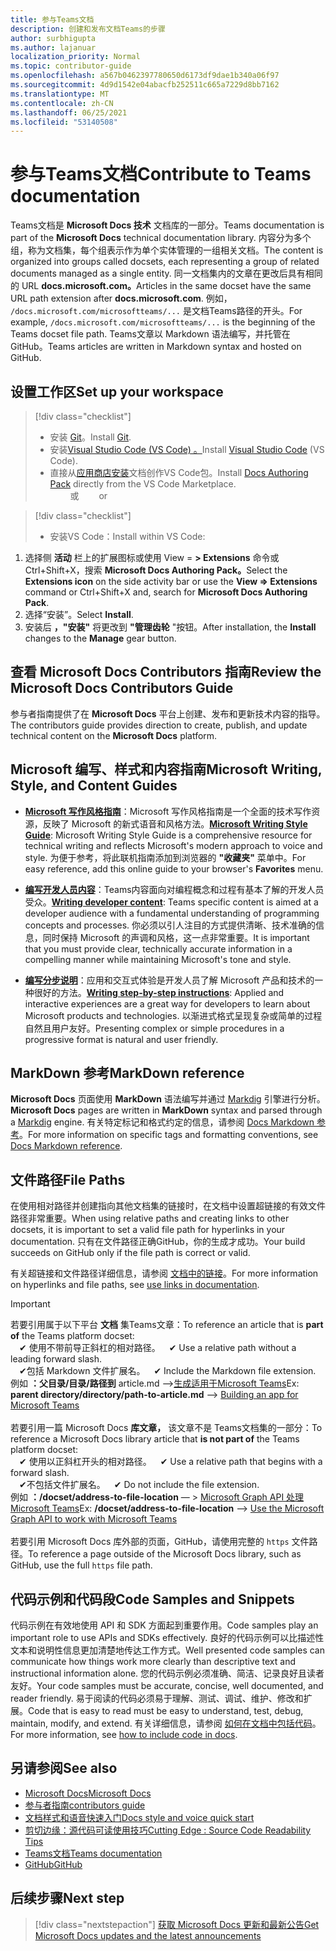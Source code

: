 ```yaml
---
title: 参与Teams文档
description: 创建和发布文档Teams的步骤
author: surbhigupta
ms.author: lajanuar
localization_priority: Normal
ms.topic: contributor-guide
ms.openlocfilehash: a567b0462397780650d6173df9dae1b340a06f97
ms.sourcegitcommit: 4d9d1542e04abacfb252511c665a7229d8bb7162
ms.translationtype: MT
ms.contentlocale: zh-CN
ms.lasthandoff: 06/25/2021
ms.locfileid: "53140508"
---
```

# <a name="contribute-to-teams-documentation"></a><span data-ttu-id="7d05b-103">参与Teams文档</span><span class="sxs-lookup"><span data-stu-id="7d05b-103">Contribute to Teams documentation</span></span>

<span data-ttu-id="7d05b-104">Teams文档是 **Microsoft Docs 技术** 文档库的一部分。</span><span class="sxs-lookup"><span data-stu-id="7d05b-104">Teams documentation is part of the **Microsoft Docs** technical documentation library.</span></span> <span data-ttu-id="7d05b-105">内容分为多个组，称为文档集，每个组表示作为单个实体管理的一组相关文档。</span><span class="sxs-lookup"><span data-stu-id="7d05b-105">The content is organized into groups called docsets, each representing a group of related documents managed as a single entity.</span></span> <span data-ttu-id="7d05b-106">同一文档集内的文章在更改后具有相同的 URL **docs.microsoft.com。**</span><span class="sxs-lookup"><span data-stu-id="7d05b-106">Articles in the same docset have the same URL path extension after **docs.microsoft.com**.</span></span> <span data-ttu-id="7d05b-107">例如， `/docs.microsoft.com/microsoftteams/...` 是文档Teams路径的开头。</span><span class="sxs-lookup"><span data-stu-id="7d05b-107">For example, `/docs.microsoft.com/microsoftteams/...` is the beginning of the Teams docset file path.</span></span> <span data-ttu-id="7d05b-108">Teams文章以 Markdown 语法编写，并托管在GitHub。</span><span class="sxs-lookup"><span data-stu-id="7d05b-108">Teams articles are written in Markdown syntax and hosted on GitHub.</span></span>

## <a name="set-up-your-workspace"></a><span data-ttu-id="7d05b-109">设置工作区</span><span class="sxs-lookup"><span data-stu-id="7d05b-109">Set up your workspace</span></span>

> [!div class="checklist"]
>
> * <span data-ttu-id="7d05b-110">安装 [Git](https://git-scm.com/book/en/v2/Getting-Started-Installing-Git)。</span><span class="sxs-lookup"><span data-stu-id="7d05b-110">Install [Git](https://git-scm.com/book/en/v2/Getting-Started-Installing-Git).</span></span>
> * <span data-ttu-id="7d05b-111">安装[Visual Studio Code (VS Code) 。](https://code.visualstudio.com/)</span><span class="sxs-lookup"><span data-stu-id="7d05b-111">Install [Visual Studio Code](https://code.visualstudio.com/) (VS Code).</span></span>
> * <span data-ttu-id="7d05b-112">直接从[应用商店安装](https://marketplace.visualstudio.com/items?itemName=docsmsft.docs-authoring-pack)文档创作VS Code包。</span><span class="sxs-lookup"><span data-stu-id="7d05b-112">Install [Docs Authoring Pack](https://marketplace.visualstudio.com/items?itemName=docsmsft.docs-authoring-pack) directly from the VS Code Marketplace.</span></span>
<br><span data-ttu-id="7d05b-113">&emsp;&emsp; 或</span><span class="sxs-lookup"><span data-stu-id="7d05b-113">&emsp;&emsp; or</span></span>

> [!div class="checklist"]
>
> * <span data-ttu-id="7d05b-114">安装VS Code：</span><span class="sxs-lookup"><span data-stu-id="7d05b-114">Install within VS Code:</span></span>

   1. <span data-ttu-id="7d05b-115">选择侧 **活动** 栏上的扩展图标或使用 View = **> Extensions** 命令或 Ctrl+Shift+X，搜索 **Microsoft Docs Authoring Pack。**</span><span class="sxs-lookup"><span data-stu-id="7d05b-115">Select the **Extensions icon** on the side activity bar or use the **View => Extensions** command or Ctrl+Shift+X and, search for **Microsoft Docs Authoring Pack**.</span></span>
   1. <span data-ttu-id="7d05b-116">选择“安装”。</span><span class="sxs-lookup"><span data-stu-id="7d05b-116">Select **Install**.</span></span>
   1. <span data-ttu-id="7d05b-117">安装后 **，"安装"** 将更改到 **"管理齿轮** "按钮。</span><span class="sxs-lookup"><span data-stu-id="7d05b-117">After installation, the **Install** changes to the **Manage** gear button.</span></span>

## <a name="review-the-microsoft-docs-contributors-guide"></a><span data-ttu-id="7d05b-118">查看 Microsoft Docs Contributors 指南</span><span class="sxs-lookup"><span data-stu-id="7d05b-118">Review the Microsoft Docs Contributors Guide</span></span>

<span data-ttu-id="7d05b-119">参与者指南提供了在 **Microsoft Docs** 平台上创建、发布和更新技术内容的指导。</span><span class="sxs-lookup"><span data-stu-id="7d05b-119">The contributors guide provides direction to create, publish, and update technical content on the **Microsoft Docs** platform.</span></span> 

## <a name="microsoft-writing-style-and-content-guides"></a><span data-ttu-id="7d05b-120">Microsoft 编写、样式和内容指南</span><span class="sxs-lookup"><span data-stu-id="7d05b-120">Microsoft Writing, Style, and Content Guides</span></span>

* <span data-ttu-id="7d05b-121">**[Microsoft 写作风格指南](/style-guide/welcome)**：Microsoft 写作风格指南是一个全面的技术写作资源，反映了 Microsoft 的新式语音和风格方法。</span><span class="sxs-lookup"><span data-stu-id="7d05b-121">**[Microsoft Writing Style Guide](/style-guide/welcome)**: Microsoft Writing Style Guide is a comprehensive resource for technical writing and reflects Microsoft's modern approach to voice and style.</span></span> <span data-ttu-id="7d05b-122">为便于参考，将此联机指南添加到浏览器的 **"收藏夹"** 菜单中。</span><span class="sxs-lookup"><span data-stu-id="7d05b-122">For easy reference, add this online guide to your browser's **Favorites** menu.</span></span>

* <span data-ttu-id="7d05b-123">**[编写开发人员内容](/style-guide/developer-content/)**：Teams内容面向对编程概念和过程有基本了解的开发人员受众。</span><span class="sxs-lookup"><span data-stu-id="7d05b-123">**[Writing developer content](/style-guide/developer-content/)**: Teams specific content is aimed at a developer audience with a fundamental understanding of programming concepts and processes.</span></span> <span data-ttu-id="7d05b-124">你必须以引人注目的方式提供清晰、技术准确的信息，同时保持 Microsoft 的声调和风格，这一点非常重要。</span><span class="sxs-lookup"><span data-stu-id="7d05b-124">It is important that you must provide clear, technically accurate information in a compelling manner while maintaining Microsoft's tone and style.</span></span>

* <span data-ttu-id="7d05b-125">**[编写分步说明](/style-guide/procedures-instructions/writing-step-by-step-instructions)**：应用和交互式体验是开发人员了解 Microsoft 产品和技术的一种很好的方法。</span><span class="sxs-lookup"><span data-stu-id="7d05b-125">**[Writing step-by-step instructions](/style-guide/procedures-instructions/writing-step-by-step-instructions)**: Applied and interactive experiences are a great way for developers to learn about Microsoft products and technologies.</span></span> <span data-ttu-id="7d05b-126">以渐进式格式呈现复杂或简单的过程自然且用户友好。</span><span class="sxs-lookup"><span data-stu-id="7d05b-126">Presenting complex or simple procedures in a progressive format is natural and user friendly.</span></span>

## <a name="markdown-reference"></a><span data-ttu-id="7d05b-127">MarkDown 参考</span><span class="sxs-lookup"><span data-stu-id="7d05b-127">MarkDown reference</span></span>

<span data-ttu-id="7d05b-128">**Microsoft Docs** 页面使用 **MarkDown** 语法编写并通过 [Markdig](https://github.com/lunet-io/markdig) 引擎进行分析。</span><span class="sxs-lookup"><span data-stu-id="7d05b-128">**Microsoft Docs** pages are written in **MarkDown** syntax and parsed through a [Markdig](https://github.com/lunet-io/markdig) engine.</span></span> <span data-ttu-id="7d05b-129">有关特定标记和格式约定的信息，请参阅 [Docs Markdown 参考](/contribute/markdown-reference)。</span><span class="sxs-lookup"><span data-stu-id="7d05b-129">For more information on specific tags and formatting conventions, see [Docs Markdown reference](/contribute/markdown-reference).</span></span>

## <a name="file-paths"></a><span data-ttu-id="7d05b-130">文件路径</span><span class="sxs-lookup"><span data-stu-id="7d05b-130">File Paths</span></span>

<span data-ttu-id="7d05b-131">在使用相对路径并创建指向其他文档集的链接时，在文档中设置超链接的有效文件路径非常重要。</span><span class="sxs-lookup"><span data-stu-id="7d05b-131">When using relative paths and creating links to other docsets, it is important to set a valid file path for hyperlinks in your documentation.</span></span> <span data-ttu-id="7d05b-132">只有在文件路径正确GitHub，你的生成才成功。</span><span class="sxs-lookup"><span data-stu-id="7d05b-132">Your build succeeds on GitHub only if the file path is correct or valid.</span></span>
 
<span data-ttu-id="7d05b-133">有关超链接和文件路径详细信息，请参阅 [文档中的链接](/contribute/how-to-write-links)。</span><span class="sxs-lookup"><span data-stu-id="7d05b-133">For more information on hyperlinks and file paths, see [use links in documentation](/contribute/how-to-write-links).</span></span>

> [!IMPORTANT]
> <span data-ttu-id="7d05b-134">若要引用属于以下平台 **文档** 集Teams文章：</span><span class="sxs-lookup"><span data-stu-id="7d05b-134">To reference an article that is **part of** the Teams platform docset:</span></span><br>
> <span data-ttu-id="7d05b-135">&emsp;&#x2714; 使用不带前导正斜杠的相对路径。</span><span class="sxs-lookup"><span data-stu-id="7d05b-135">&emsp;&#x2714; Use a relative path without a leading forward slash.</span></span><br>
> <span data-ttu-id="7d05b-136">&emsp;&#x2714;包括 Markdown 文件扩展名。</span><span class="sxs-lookup"><span data-stu-id="7d05b-136">&emsp;&#x2714; Include the Markdown file extension.</span></span><br>
><span data-ttu-id="7d05b-137">例如 **：父目录/目录/路径到** article.md —>[生成适用于Microsoft Teams](../concepts/building-an-app.md)</span><span class="sxs-lookup"><span data-stu-id="7d05b-137">Ex:  **parent directory/directory/path-to-article.md** —> [Building an app for Microsoft Teams](../concepts/building-an-app.md)</span></span> <br><br>
> <span data-ttu-id="7d05b-138">若要引用一篇 Microsoft Docs **库文章，** 该文章不是 Teams文档集的一部分：</span><span class="sxs-lookup"><span data-stu-id="7d05b-138">To reference a Microsoft Docs library article that **is not part of** the Teams platform docset:</span></span><br>
> <span data-ttu-id="7d05b-139">&emsp;&#x2714; 使用以正斜杠开头的相对路径。</span><span class="sxs-lookup"><span data-stu-id="7d05b-139">&emsp;&#x2714; Use a relative path that begins with a forward slash.</span></span><br>
> <span data-ttu-id="7d05b-140">&emsp;&#x2714;不包括文件扩展名。</span><span class="sxs-lookup"><span data-stu-id="7d05b-140">&emsp;&#x2714; Do not include the file extension.</span></span> <br> <span data-ttu-id="7d05b-141">例如 **：/docset/address-to-file-location** — > [Microsoft Graph API 处理Microsoft Teams](/graph/api/resources/teams-api-overview)</span><span class="sxs-lookup"><span data-stu-id="7d05b-141">Ex:  **/docset/address-to-file-location** —> [Use the Microsoft Graph API to work with Microsoft Teams](/graph/api/resources/teams-api-overview)</span></span><br><br>
> <span data-ttu-id="7d05b-142">若要引用 Microsoft Docs 库外部的页面，GitHub，请使用完整的 `https` 文件路径。</span><span class="sxs-lookup"><span data-stu-id="7d05b-142">To reference a page outside of the Microsoft Docs library, such as GitHub, use the full `https` file path.</span></span><br>

## <a name="code-samples-and-snippets"></a><span data-ttu-id="7d05b-143">代码示例和代码段</span><span class="sxs-lookup"><span data-stu-id="7d05b-143">Code Samples and Snippets</span></span>

<span data-ttu-id="7d05b-144">代码示例在有效地使用 API 和 SDK 方面起到重要作用。</span><span class="sxs-lookup"><span data-stu-id="7d05b-144">Code samples play an important role to use APIs and SDKs effectively.</span></span> <span data-ttu-id="7d05b-145">良好的代码示例可以比描述性文本和说明性信息更加清楚地传达工作方式。</span><span class="sxs-lookup"><span data-stu-id="7d05b-145">Well presented code samples can communicate how things work more clearly than descriptive text and instructional information alone.</span></span> <span data-ttu-id="7d05b-146">您的代码示例必须准确、简洁、记录良好且读者友好。</span><span class="sxs-lookup"><span data-stu-id="7d05b-146">Your code samples must be accurate, concise, well documented, and reader friendly.</span></span> <span data-ttu-id="7d05b-147">易于阅读的代码必须易于理解、测试、调试、维护、修改和扩展。</span><span class="sxs-lookup"><span data-stu-id="7d05b-147">Code that is easy to read must be easy to understand, test, debug, maintain, modify, and extend.</span></span> <span data-ttu-id="7d05b-148">有关详细信息，请参阅 [如何在文档中包括代码](/contribute/code-in-docs)。</span><span class="sxs-lookup"><span data-stu-id="7d05b-148">For more information, see [how to include code in docs](/contribute/code-in-docs).</span></span>

## <a name="see-also"></a><span data-ttu-id="7d05b-149">另请参阅</span><span class="sxs-lookup"><span data-stu-id="7d05b-149">See also</span></span>

* [<span data-ttu-id="7d05b-150">Microsoft Docs</span><span class="sxs-lookup"><span data-stu-id="7d05b-150">Microsoft Docs</span></span>](/)
* [<span data-ttu-id="7d05b-151">参与者指南</span><span class="sxs-lookup"><span data-stu-id="7d05b-151">contributors guide</span></span>](/contribute)
* [<span data-ttu-id="7d05b-152">文档样式和语音快速入门</span><span class="sxs-lookup"><span data-stu-id="7d05b-152">Docs style and voice quick start</span></span>](/contribute/style-quick-start)
* [<span data-ttu-id="7d05b-153">剪切边缘：源代码可读使用技巧</span><span class="sxs-lookup"><span data-stu-id="7d05b-153">Cutting Edge : Source Code Readability Tips</span></span>](/archive/msdn-magazine/2014/october/cutting-edge-source-code-readability-tips)
* [<span data-ttu-id="7d05b-154">Teams文档</span><span class="sxs-lookup"><span data-stu-id="7d05b-154">Teams documentation</span></span>](/microsoftteams/platform/overview)
* [<span data-ttu-id="7d05b-155">GitHub</span><span class="sxs-lookup"><span data-stu-id="7d05b-155">GitHub</span></span>](https://github.com/MicrosoftDocs/msteams-docs/tree/master/msteams-platform)


## <a name="next-step"></a><span data-ttu-id="7d05b-156">后续步骤</span><span class="sxs-lookup"><span data-stu-id="7d05b-156">Next step</span></span>

> [!div class="nextstepaction"]
> [<span data-ttu-id="7d05b-157">获取 Microsoft Docs 更新和最新公告</span><span class="sxs-lookup"><span data-stu-id="7d05b-157">Get Microsoft Docs updates and the latest announcements</span></span>](/teamblog)
